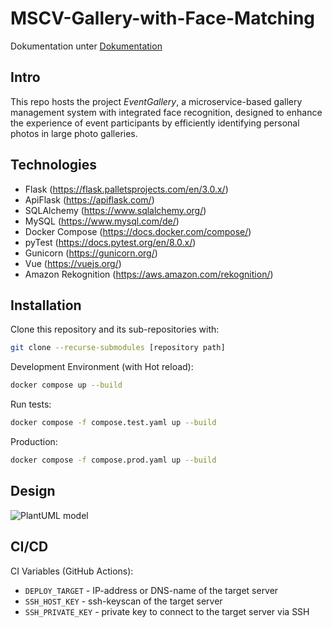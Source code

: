 # MSCV-Gallery-with-Face-Matching

Dokumentation unter
[Dokumentation](https://noluchs.github.io/MSCV-Gallery-with-Face-Matching/)

## Intro

This repo hosts the project _EventGallery_, a microservice-based gallery management system with integrated face recognition, designed to enhance the experience of event participants by efficiently identifying personal photos in large photo galleries.

## Technologies

- Flask (https://flask.palletsprojects.com/en/3.0.x/)
- ApiFlask (https://apiflask.com/)
- SQLAlchemy (https://www.sqlalchemy.org/)
- MySQL (https://www.mysql.com/de/)
- Docker Compose (https://docs.docker.com/compose/)
- pyTest (https://docs.pytest.org/en/8.0.x/)
- Gunicorn (https://gunicorn.org/)
- Vue (https://vuejs.org/)
- Amazon Rekognition (https://aws.amazon.com/rekognition/)

## Installation

Clone this repository and its sub-repositories with:

```bash
git clone --recurse-submodules [repository path]
```

Development Environment (with Hot reload):

```bash
docker compose up --build
```

Run tests:

```bash
docker compose -f compose.test.yaml up --build
```

Production:

```bash
docker compose -f compose.prod.yaml up --build
```

## Design
![PlantUML model](https://www.plantuml.com/plantuml/png/NOxD2i8m48Jl-nHBxtq5AUBFrNl9OPiEMapIibd58BwxWT9BRyFtCSDqsKJj5GFH8lufTt1pVYFPLKA0beQ_nDpVTFuKnsrxuFwYSpAaqUt5iGviVCkhEOd981cEVaIFQGGZBbOu8WxGl28_gGyWwcgl7le3)


## CI/CD

CI Variables (GitHub Actions):

- `DEPLOY_TARGET` - IP-address or DNS-name of the target server
- `SSH_HOST_KEY` - ssh-keyscan of the target server
- `SSH_PRIVATE_KEY` - private key to connect to the target server via SSH
